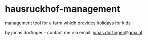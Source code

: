 # hausruckhof-management
management tool for a farm which provides holidays for kids

by jonas dorfinger - contact me via email: [jonas.dorfinger@gmx.at](mailto:jonas.dorfinger@gmx.at)
